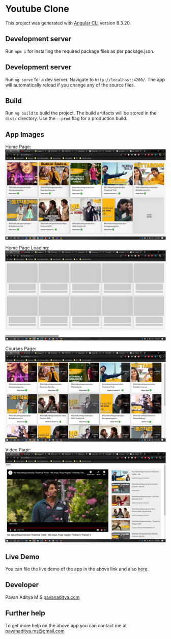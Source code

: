 # Youtube Clone

This project was generated with [Angular CLI](https://github.com/angular/angular-cli) version 8.3.20.

## Development server

Run `npm i` for installing the required package files as per package.json.

## Development server

Run `ng serve` for a dev server. Navigate to `http://localhost:4200/`. The app will automatically reload if you change any of the source files.

## Build

Run `ng build` to build the project. The build artifacts will be stored in the `dist/` directory. Use the `--prod` flag for a production build.

## App Images

Home Page:
![home-tab](src/assets/home-tab.png)

Home Page Loading:
![home-tab-load](src/assets/home-tab-load.png)

Courses Page:
![courses-tab](src/assets/courses-tab.png)

Video Page:
![video-tab](src/assets/video-tab.png)

## Live Demo

You can file the live demo of the app in the above link and also <a href="https://youtube.pavanaditya.com" target="_">here</a>.

## Developer

Pavan Aditya M S <a href="https://pavanaditya.com" target="_">pavanaditya.com</a>

## Further help

To get more help on the above app you can contact me at pavanaditya.ms@gmail.com
